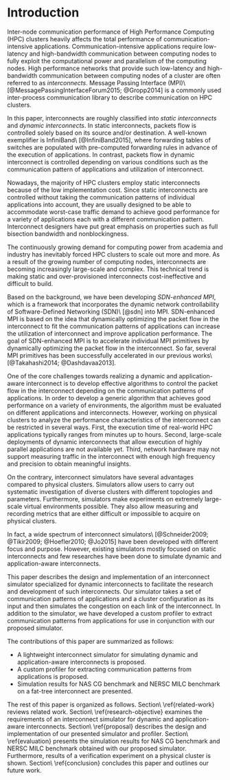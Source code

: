 # Introduction

<!-- 通信性能の重要性 -->
Inter-node communication performance of High Performance Computing (HPC)
clusters heavily affects the total performance of communication-intensive
applications. Communication-intensive applications require low-latency and
high-bandwidth communication between computing nodes to fully exploit the
computational power and parallelism of the computing nodes. High performance
networks that provide such low-latency and high-bandwidth communication
between computing nodes of a cluster are often referred to as _interconnects_.
Message Passing Interface (MPI)\ [@MessagePassingInterfaceForum2015;
@Gropp2014] is a commonly used inter-process communication library to describe
communication on HPC clusters.

<!-- 静的相互結合網と動的相互結合網の定義 -->
In this paper, interconnects are roughly classified into _static interconnects_
and _dynamic interconnects_. In static interconnects, packets flow is
controlled solely based on its source and/or destination. A well-known
exemplifier is InfiniBand\ [@InfiniBand2015], where forwarding tables of
switches are populated with pre-computed forwarding rules in advance of the
execution of applications. In contrast, packets flow in dynamic interconnect
is controlled depending on various conditions such as the communication
pattern of applications and utilization of interconnect.

<!-- 現在の相互結合網のトレンド (静的、それ故の過剰投資) -->
Nowadays, the majority of HPC clusters employ static interconnects because of
the low implementation cost. Since static interconnects are controlled without
taking the communication patterns of individual applications into account,
they are usually designed to be able to accommodate  worst-case traffic demand
to achieve good performance for a variety of applications each with a
different communication pattern. Interconnect designers have put great
emphasis on properties such as full bisection bandwidth and nonblockingness.

<!-- 相互結合網の大規模・複雑化と静的な相互結合網の限界 -->
The continuously growing demand for computing power from academia and industry
has inevitably forced HPC clusters to scale out more and more. As a result of
the growing number of computing nodes, interconnects are becoming increasingly
large-scale and complex. This technical trend is making static and
over-provisioned interconnects cost-ineffective and difficult to build.

<!-- 動的な相互結合網の提案 + SDN-enhanced MPI -->
Based on the background, we have been developing _SDN-enhanced MPI_, which is
a framework that incorporates the dynamic network controllability of
Software-Defined Networking (SDN)\ [@sdn] into MPI. SDN-enhanced MPI is based
on the idea that dynamically optimizing the packet flow in the interconnect to
fit the communication patterns of applications can increase the utilization of
interconnect and improve application performance. The goal of SDN-enhanced MPI
is to accelerate individual MPI primitives by dynamically optimizing the
packet flow in the interconnect. So far, several MPI primitives has been
successfully accelerated in our previous works\ [@Takahashi2014;
@Dashdavaa2013].

<!-- 動的な相互結合網の実機での研究開発の難しさ -->
One of the core challenges towards realizing a dynamic and application-aware
interconnect is to develop effective algorithms to control the packet flow in
the interconnect depending on the communication patterns of applications. In
order to develop a generic algorithm that achieves good performance on a
variety of environments, the algorithm must be evaluated on different
applications and interconnects. However, working on physical clusters to
analyze the performance characteristics of the interconnect can be restricted
in several ways. First, the execution time of real-world HPC applications
typically ranges from minutes up to hours. Second, large-scale deployments of
dynamic interconnects that allow execution of highly parallel applications are
not available yet. Third, network hardware may not support measuring traffic
in the interconnect with enough high frequency and precision to obtain
meaningful insights.

<!-- シミュレータの有用性 -->
On the contrary, interconnect simulators have several advantages compared to
physical clusters. Simulators allow users to carry out systematic investigation
of diverse clusters with different topologies and parameters. Furthermore,
simulators make experiments on extremely large-scale virtual environments
possible. They also allow measuring and recording metrics that are either
difficult or impossible to acquire on physical clusters.

<!-- 現在の相互結合網シミュレータの状況 -->
In fact, a wide spectrum of interconnect simulators\ [@Schneider2009;
@Tikir2009; @Hoefler2010; @Jo2015] have been developed with different
focus and purpose. However, existing simulators mostly focused on static
interconnects and few researches have been done to simulate dynamic and
application-aware interconnects.

<!-- この論文でつくるシミュレータ -->
This paper describes the design and implementation of an
interconnect simulator specialized for dynamic interconnects to facilitate the
research and development of such interconnects. Our simulator takes
a set of communication patterns of applications and a cluster configuration as
its input and then simulates the congestion on each link of the interconnect.
In addition to the simulator, we have developed a custom profiler to extract
communication patterns from applications for use in conjunction with our
proposed simulator.

<!-- この論文の貢献 -->
The contributions of this paper are summarized as follows:

- A lightweight interconnect simulator for simulating dynamic and
  application-aware interconnects is proposed.
- A custom profiler for extracting communication patterns from applications is
  proposed.
- Simulation results for NAS CG benchmark and NERSC MILC benchmark on a
  fat-tree interconnect are presented.

<!-- アウトライン -->
The rest of this paper is organized as follows. Section\ \ref{related-work}
reviews related work. Section\ \ref{research-objective} examines the
requirements of an interconnect simulator for dynamic and application-aware
interconnects. Section\ \ref{proposal} describes the design and implementation
of our presented simulator and profiler. Section\ \ref{evaluation} presents
the simulation results for NAS CG benchmark and NERSC MILC benchmark obtained
with our proposed simulator. Furthermore, results of a verification experiment
on a physical cluster is shown. Section\ \ref{conclusion} concludes this paper
and outlines our future work.
